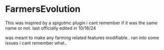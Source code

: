 # FarmersEvolution

This was inspired by a spigotmc plugin i cant remember if it was the same name or not. last officially edited in 10/18/24

was meant to make any farming related features modifiable.. ran into some issues i cant remember what..
